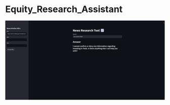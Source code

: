 # Equity_Research_Assistant

![Equity Research Assistant](https://github.com/Anbarasan-PM/Equity_Research_Assistant/blob/main/img/img.png)

